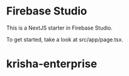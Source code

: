 # Firebase Studio

This is a NextJS starter in Firebase Studio.

To get started, take a look at src/app/page.tsx.
# krisha-enterprise
